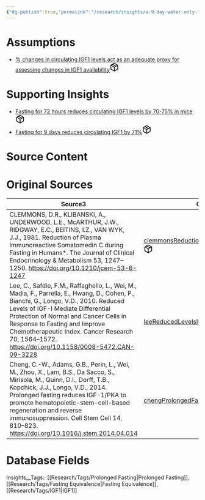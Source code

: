 ```yaml
---
{"dg-publish":true,"permalink":"/research/insights/a-9-day-water-only-fast-is-equivalent-to-a-3-day-water-only-fast-in-mice-in-terms-of-its-effects-on-igf-1-availability/"}
---
```


# Assumptions
<div><ul class="dataview list-view-ul"><li><span><a data-tooltip-position="top" aria-label="Research/Assumptions/% changes in circulating IGF1 levels act as an adequate proxy for assessing changes in IGF1 availability.md" data-href="Research/Assumptions/% changes in circulating IGF1 levels act as an adequate proxy for assessing changes in IGF1 availability.md" href="Research/Assumptions/% changes in circulating IGF1 levels act as an adequate proxy for assessing changes in IGF1 availability.md" class="internal-link" target="_blank" rel="noopener" fileclass-name="Research Links">% changes in circulating IGF1 levels act as an adequate proxy for assessing changes in IGF1 availability</a><a class="metadata-menu fileclass-icon"><svg xmlns="http://www.w3.org/2000/svg" width="24" height="24" viewBox="0 0 24 24" fill="none" stroke="currentColor" stroke-width="2" stroke-linecap="round" stroke-linejoin="round" class="svg-icon lucide-package"><path d="m7.5 4.27 9 5.15"></path><path d="M21 8a2 2 0 0 0-1-1.73l-7-4a2 2 0 0 0-2 0l-7 4A2 2 0 0 0 3 8v8a2 2 0 0 0 1 1.73l7 4a2 2 0 0 0 2 0l7-4A2 2 0 0 0 21 16Z"></path><path d="m3.3 7 8.7 5 8.7-5"></path><path d="M12 22V12"></path></svg></a></span></li></ul></div>

# Supporting Insights
<div><ul class="dataview list-view-ul"><li><span><a data-tooltip-position="top" aria-label="Research/Insights/Fasting for 72 hours reduces circulating IGF1 levels by 70-75% in mice.md" data-href="Research/Insights/Fasting for 72 hours reduces circulating IGF1 levels by 70-75% in mice.md" href="Research/Insights/Fasting for 72 hours reduces circulating IGF1 levels by 70-75% in mice.md" class="internal-link" target="_blank" rel="noopener" fileclass-name="Research Links">Fasting for 72 hours reduces circulating IGF1 levels by 70-75% in mice</a><a class="metadata-menu fileclass-icon"><svg xmlns="http://www.w3.org/2000/svg" width="24" height="24" viewBox="0 0 24 24" fill="none" stroke="currentColor" stroke-width="2" stroke-linecap="round" stroke-linejoin="round" class="svg-icon lucide-package"><path d="m7.5 4.27 9 5.15"></path><path d="M21 8a2 2 0 0 0-1-1.73l-7-4a2 2 0 0 0-2 0l-7 4A2 2 0 0 0 3 8v8a2 2 0 0 0 1 1.73l7 4a2 2 0 0 0 2 0l7-4A2 2 0 0 0 21 16Z"></path><path d="m3.3 7 8.7 5 8.7-5"></path><path d="M12 22V12"></path></svg></a></span></li><li><span><a data-tooltip-position="top" aria-label="Research/Insights/Fasting for 9 days reduces circulating IGF1 by 71%.md" data-href="Research/Insights/Fasting for 9 days reduces circulating IGF1 by 71%.md" href="Research/Insights/Fasting for 9 days reduces circulating IGF1 by 71%.md" class="internal-link" target="_blank" rel="noopener" fileclass-name="Research Links">Fasting for 9 days reduces circulating IGF1 by 71%</a><a class="metadata-menu fileclass-icon"><svg xmlns="http://www.w3.org/2000/svg" width="24" height="24" viewBox="0 0 24 24" fill="none" stroke="currentColor" stroke-width="2" stroke-linecap="round" stroke-linejoin="round" class="svg-icon lucide-package"><path d="m7.5 4.27 9 5.15"></path><path d="M21 8a2 2 0 0 0-1-1.73l-7-4a2 2 0 0 0-2 0l-7 4A2 2 0 0 0 3 8v8a2 2 0 0 0 1 1.73l7 4a2 2 0 0 0 2 0l7-4A2 2 0 0 0 21 16Z"></path><path d="m3.3 7 8.7 5 8.7-5"></path><path d="M12 22V12"></path></svg></a></span></li></ul></div>

# Source Content
<div><ul class="dataview list-view-ul"></ul></div>

# Original Sources
<div><table class="dataview table-view-table"><thead class="table-view-thead"><tr class="table-view-tr-header"><th class="table-view-th"><span>Source</span><span class="dataview small-text">3</span></th><th class="table-view-th"><span>Citation Key</span></th></tr></thead><tbody class="table-view-tbody"><tr><td><span>CLEMMONS, D.R., KLIBANSKI, A., UNDERWOOD, L.E., McARTHUR, J.W., RIDGWAY, E.C., BEITINS, I.Z., VAN WYK, J.J., 1981. Reduction of Plasma Immunoreactive Somatomedin C during Fasting in Humans*. The Journal of Clinical Endocrinology &amp; Metabolism 53, 1247–1250. <a rel="noopener" class="external-link" href="https://doi.org/10.1210/jcem-53-6-1247" target="_blank">https://doi.org/10.1210/jcem-53-6-1247</a></span></td><td><span><a data-tooltip-position="top" aria-label="Research/Studies/clemmonsReductionPlasmaImmunoreactive1981.md" data-href="Research/Studies/clemmonsReductionPlasmaImmunoreactive1981.md" href="Research/Studies/clemmonsReductionPlasmaImmunoreactive1981.md" class="internal-link" target="_blank" rel="noopener" fileclass-name="Research Links">clemmonsReductionPlasmaImmunoreactive1981</a><a class="metadata-menu fileclass-icon"><svg xmlns="http://www.w3.org/2000/svg" width="24" height="24" viewBox="0 0 24 24" fill="none" stroke="currentColor" stroke-width="2" stroke-linecap="round" stroke-linejoin="round" class="svg-icon lucide-package"><path d="m7.5 4.27 9 5.15"></path><path d="M21 8a2 2 0 0 0-1-1.73l-7-4a2 2 0 0 0-2 0l-7 4A2 2 0 0 0 3 8v8a2 2 0 0 0 1 1.73l7 4a2 2 0 0 0 2 0l7-4A2 2 0 0 0 21 16Z"></path><path d="m3.3 7 8.7 5 8.7-5"></path><path d="M12 22V12"></path></svg></a></span></td></tr><tr><td><span>Lee, C., Safdie, F.M., Raffaghello, L., Wei, M., Madia, F., Parrella, E., Hwang, D., Cohen, P., Bianchi, G., Longo, V.D., 2010. Reduced Levels of IGF-I Mediate Differential Protection of Normal and Cancer Cells in Response to Fasting and Improve Chemotherapeutic Index. Cancer Research 70, 1564–1572. <a rel="noopener" class="external-link" href="https://doi.org/10.1158/0008-5472.CAN-09-3228" target="_blank">https://doi.org/10.1158/0008-5472.CAN-09-3228</a></span></td><td><span><a data-tooltip-position="top" aria-label="Research/Studies/leeReducedLevelsIGFI2010.md" data-href="Research/Studies/leeReducedLevelsIGFI2010.md" href="Research/Studies/leeReducedLevelsIGFI2010.md" class="internal-link" target="_blank" rel="noopener" fileclass-name="Research Links">leeReducedLevelsIGFI2010</a><a class="metadata-menu fileclass-icon"><svg xmlns="http://www.w3.org/2000/svg" width="24" height="24" viewBox="0 0 24 24" fill="none" stroke="currentColor" stroke-width="2" stroke-linecap="round" stroke-linejoin="round" class="svg-icon lucide-package"><path d="m7.5 4.27 9 5.15"></path><path d="M21 8a2 2 0 0 0-1-1.73l-7-4a2 2 0 0 0-2 0l-7 4A2 2 0 0 0 3 8v8a2 2 0 0 0 1 1.73l7 4a2 2 0 0 0 2 0l7-4A2 2 0 0 0 21 16Z"></path><path d="m3.3 7 8.7 5 8.7-5"></path><path d="M12 22V12"></path></svg></a></span></td></tr><tr><td><span>Cheng, C.-W., Adams, G.B., Perin, L., Wei, M., Zhou, X., Lam, B.S., Da Sacco, S., Mirisola, M., Quinn, D.I., Dorff, T.B., Kopchick, J.J., Longo, V.D., 2014. Prolonged fasting reduces IGF-1/PKA to promote hematopoietic-stem-cell-based regeneration and reverse immunosuppression. Cell Stem Cell 14, 810–823. <a rel="noopener" class="external-link" href="https://doi.org/10.1016/j.stem.2014.04.014" target="_blank">https://doi.org/10.1016/j.stem.2014.04.014</a></span></td><td><span><a data-tooltip-position="top" aria-label="Research/Studies/chengProlongedFastingReduces2014.md" data-href="Research/Studies/chengProlongedFastingReduces2014.md" href="Research/Studies/chengProlongedFastingReduces2014.md" class="internal-link" target="_blank" rel="noopener" fileclass-name="Research Links">chengProlongedFastingReduces2014</a><a class="metadata-menu fileclass-icon"><svg xmlns="http://www.w3.org/2000/svg" width="24" height="24" viewBox="0 0 24 24" fill="none" stroke="currentColor" stroke-width="2" stroke-linecap="round" stroke-linejoin="round" class="svg-icon lucide-package"><path d="m7.5 4.27 9 5.15"></path><path d="M21 8a2 2 0 0 0-1-1.73l-7-4a2 2 0 0 0-2 0l-7 4A2 2 0 0 0 3 8v8a2 2 0 0 0 1 1.73l7 4a2 2 0 0 0 2 0l7-4A2 2 0 0 0 21 16Z"></path><path d="m3.3 7 8.7 5 8.7-5"></path><path d="M12 22V12"></path></svg></a></span></td></tr></tbody></table></div>

# Database Fields
Insights__Tags:: [[Research/Tags/Prolonged Fasting\|Prolonged Fasting]], [[Research/Tags/Fasting Equivalence\|Fasting Equivalence]], [[Research/Tags/IGF1\|IGF1]]